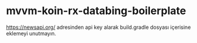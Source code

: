# mvvm-koin-rx-databing-boilerplate
https://newsapi.org/ adresinden api key alarak build.gradle dosyası içerisine eklemeyi unutmayın.
